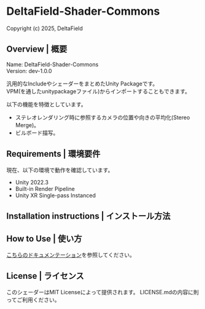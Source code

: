 # DeltaField-Shader-Commons
Copyright (c) 2025, DeltaField



## Overview | 概要
Name: DeltaField-Shader-Commons<br>
Version: dev-1.0.0<br>

汎用的なIncludeやシェーダーをまとめたUnity Packageです。<br>
VPM(を通したunitypackageファイル)からインポートすることもできます。

以下の機能を特徴としています。
* ステレオレンダリング時に参照するカメラの位置や向きの平均化(Stereo Merge)。
* ビルボード描写。

## Requirements | 環境要件
現在、以下の環境で動作を確認しています。
* Unity 2022.3
* Built-in Render Pipeline
* Unity XR Single-pass Instanced

## Installation instructions | インストール方法

## How to Use | 使い方
[こちらのドキュメンテーション](https://github.com/r-delta-c/DeltaField-Shader-Commons/blob/main/Documentation/shader_commons.md "Documentation/shader_commons.md")を参照してください。<br>

## License | ライセンス
このシェーダーはMIT Licenseによって提供されます。
LICENSE.mdの内容に則ってご利用ください。
